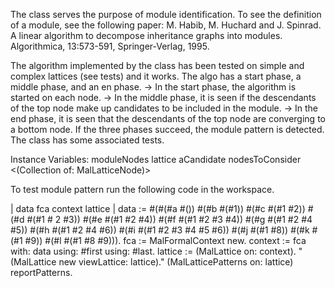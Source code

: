 The class serves the purpose of module identification. To see the definition of a module, see the following paper:
M. Habib, M. Huchard and J. Spinrad. A linear algorithm to decompose inheritance graphs into modules. Algorithmica, 13:573-591, Springer-Verlag, 1995.

The algorithm implemented by the class has been tested on simple and complex lattices (see tests) and it works. The algo has a start phase, a middle phase, and an en phase.
-> In the start phase, the algorithm is started on each node.
-> In the middle phase, it is seen if the descendants of the top node make up candidates to be included in the module.
-> In the end phase, it is seen that the descendants of the top node are converging to a bottom node.
If the three phases succeed, the module pattern is detected.
The class has some associated tests.

Instance Variables:
	moduleNodes	<Collection>
	lattice	<MalLattice>
	aCandidate	<Collection>
	nodesToConsider	<(Collection of: MalLatticeNode)>
		
To test module pattern run the following code in the workspace.

| data fca context lattice |
	data := #(#(#a #()) #(#b #(#1)) #(#c #(#1 #2)) #(#d #(#1 # 2 #3)) #(#e #(#1 #2 #4)) #(#f #(#1 #2 #3 #4)) #(#g #(#1 #2 #4 #5)) #(#h #(#1 #2 #4 #6)) #(#i #(#1 #2 #3 #4 #5 #6)) #(#j #(#1 #8)) #(#k #(#1 #9)) #(#l #(#1 #8 #9))).
	fca := MalFormalContext new.
	context := fca with: data using: #first using: #last.
	lattice := (MalLattice on: context).
	"(MalLattice new viewLattice: lattice)."
	(MalLatticePatterns on: lattice) reportPatterns.
	
